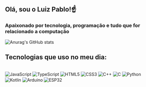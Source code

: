## Olá, sou o Luiz Pablo!☝️
### Apaixonado por tecnologia, programação e tudo que for relacionado a computação

![Anurag's GitHub stats](https://github-readme-stats.vercel.app/api?username=Luiz-Pablo03&show_icons=true&theme=radical)

## Tecnologias que uso no meu dia:
<div style="display: inline_block;"><br/>
  <img align="center" alt="JavaScript" src="https://img.shields.io/badge/JavaScript-F7DF1E?style=for-the-badge&logo=javascript&logoColor=white">
  <img align="center" alt="TypeScript" src="https://img.shields.io/badge/TypeScript-007ACC?style=for-the-badge&logo=typescript&logoColor=white">
  <img align="center" alt="HTML5" src="https://img.shields.io/badge/HTML5-E34F26?style=for-the-badge&logo=html5&logoColor=white">
  <img align="center" alt="CSS3" src="https://img.shields.io/badge/CSS3-1572B6?style=for-the-badge&logo=css3&logoColor=white">
  <img align="center" alt="C++" src="https://img.shields.io/badge/C%2B%2B-00599C?style=for-the-badge&logo=cplusplus&logoColor=white">
  <img align="center" alt="C" src="https://img.shields.io/badge/C-A8B9CC?style=for-the-badge&logo=c&logoColor=black">
  <img align="center" alt="Python" src="https://img.shields.io/badge/Python-3776AB?style=for-the-badge&logo=python&logoColor=white">
  <img align="center" alt="Kotlin" src="https://img.shields.io/badge/Kotlin-0095D5?style=for-the-badge&logo=kotlin&logoColor=white">
  <img align="center" alt="Arduino" src="https://img.shields.io/badge/Arduino-00979D?style=for-the-badge&logo=arduino&logoColor=white">
<img align="center" alt="ESP32" src="https://img.shields.io/badge/ESP32-E7352C?style=for-the-badge&logo=espressif&logoColor=white">
</div>
